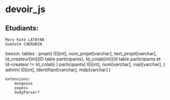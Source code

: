 # devoir_js

## Etudiants: 
    Mary Kate LATAYAN
    Guénolé CHERUBIN




besoin:
    tables : 
        projet(
                ID[int],
                nom_projet[varchar],
                text_projet[varchar],
                Id_createur[int]{ID table participants},
                Id_colab[int]{Id table participants et Id-createur != Id_colab}
                )
        participants(
                    ID[int],
                    nom[varchar],
                    mail[varchar],
                    )
        admin(
                    ID[int],
                    Identifiant[varchar],
                    mdp[varchar]
        )




    extensions:
        mongoose
        expess
        bodyParser?
